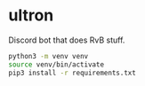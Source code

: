 # ultron

Discord bot that does RvB stuff.

```bash
python3 -m venv venv
source venv/bin/activate
pip3 install -r requirements.txt
```